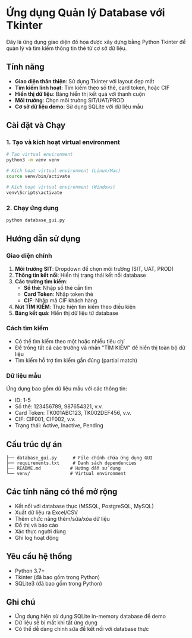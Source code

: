# Ứng dụng Quản lý Database với Tkinter

Đây là ứng dụng giao diện đồ họa được xây dựng bằng Python Tkinter để quản lý và tìm kiếm thông tin thẻ từ cơ sở dữ liệu.

## Tính năng

- **Giao diện thân thiện**: Sử dụng Tkinter với layout đẹp mắt
- **Tìm kiếm linh hoạt**: Tìm kiếm theo số thẻ, card token, hoặc CIF
- **Hiển thị dữ liệu**: Bảng hiển thị kết quả với thanh cuộn
- **Môi trường**: Chọn môi trường SIT/UAT/PROD
- **Cơ sở dữ liệu demo**: Sử dụng SQLite với dữ liệu mẫu

## Cài đặt và Chạy

### 1. Tạo và kích hoạt virtual environment

```bash
# Tạo virtual environment
python3 -m venv venv

# Kích hoạt virtual environment (Linux/Mac)
source venv/bin/activate

# Kích hoạt virtual environment (Windows)
venv\Scripts\activate
```

### 2. Chạy ứng dụng

```bash
python database_gui.py
```

## Hướng dẫn sử dụng

### Giao diện chính

1. **Môi trường SIT**: Dropdown để chọn môi trường (SIT, UAT, PROD)
2. **Thông tin kết nối**: Hiển thị trạng thái kết nối database
3. **Các trường tìm kiếm**:
   - **Số thẻ**: Nhập số thẻ cần tìm
   - **Card Token**: Nhập token thẻ
   - **CIF**: Nhập mã CIF khách hàng
4. **Nút TÌM KIẾM**: Thực hiện tìm kiếm theo điều kiện
5. **Bảng kết quả**: Hiển thị dữ liệu từ database

### Cách tìm kiếm

- Có thể tìm kiếm theo một hoặc nhiều tiêu chí
- Để trống tất cả các trường và nhấn "TÌM KIẾM" để hiển thị toàn bộ dữ liệu
- Tìm kiếm hỗ trợ tìm kiếm gần đúng (partial match)

### Dữ liệu mẫu

Ứng dụng bao gồm dữ liệu mẫu với các thông tin:
- ID: 1-5
- Số thẻ: 123456789, 987654321, v.v.
- Card Token: TK001ABC123, TK002DEF456, v.v.
- CIF: CIF001, CIF002, v.v.
- Trạng thái: Active, Inactive, Pending

## Cấu trúc dự án

```
├── database_gui.py      # File chính chứa ứng dụng GUI
├── requirements.txt     # Danh sách dependencies
├── README.md           # Hướng dẫn sử dụng
└── venv/               # Virtual environment
```

## Các tính năng có thể mở rộng

- Kết nối với database thực (MSSQL, PostgreSQL, MySQL)
- Xuất dữ liệu ra Excel/CSV
- Thêm chức năng thêm/sửa/xóa dữ liệu
- Đồ thị và báo cáo
- Xác thực người dùng
- Ghi log hoạt động

## Yêu cầu hệ thống

- Python 3.7+
- Tkinter (đã bao gồm trong Python)
- SQLite3 (đã bao gồm trong Python)

## Ghi chú

- Ứng dụng hiện sử dụng SQLite in-memory database để demo
- Dữ liệu sẽ bị mất khi tắt ứng dụng
- Có thể dễ dàng chỉnh sửa để kết nối với database thực